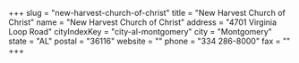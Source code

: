 +++
slug = "new-harvest-church-of-christ"
title = "New Harvest Church of Christ"
name = "New Harvest Church of Christ"
address = "4701 Virginia Loop Road"
cityIndexKey = "city-al-montgomery"
city = "Montgomery"
state = "AL"
postal = "36116"
website = ""
phone = "334 286-8000"
fax = ""
+++
